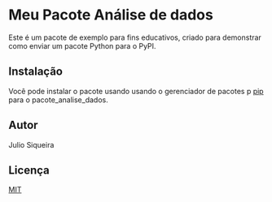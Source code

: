 # Meu Pacote Análise de dados

Este é um pacote de exemplo para fins educativos, criado para demonstrar como enviar um pacote Python para o PyPI.

## Instalação

Você pode instalar o pacote usando usando o gerenciador de pacotes p [pip](https://pip.pypa.io/en/stable/) para o pacote_analise_dados.

## Autor

Julio Siqueira

## Licença

[MIT](https://choosealicense.com/licenses/mit/)
